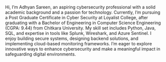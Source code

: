 Hi, I’m Adhyan Sareen, an aspiring cybersecurity professional with a solid academic background and a passion for technology. Currently, I’m pursuing a Post Graduate Certificate in Cyber Security at Loyalist College, after graduating with a Bachelor of Engineering in Computer Science Engineering (CGPA: 9.44) from Chitkara University. My skill set includes Python, Java, SQL, and expertise in tools like Splunk, Wireshark, and Azure Sentinel. I enjoy building secure systems, designing backend solutions, and implementing cloud-based monitoring frameworks. I’m eager to explore innovative ways to enhance cybersecurity and make a meaningful impact in safeguarding digital environments.
